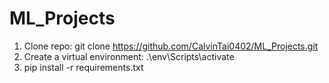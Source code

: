 # ML_Projects
1. Clone repo: git clone https://github.com/CalvinTai0402/ML_Projects.git
2. Create a virtual environment: .\env\Scripts\activate
3. pip install -r requirements.txt